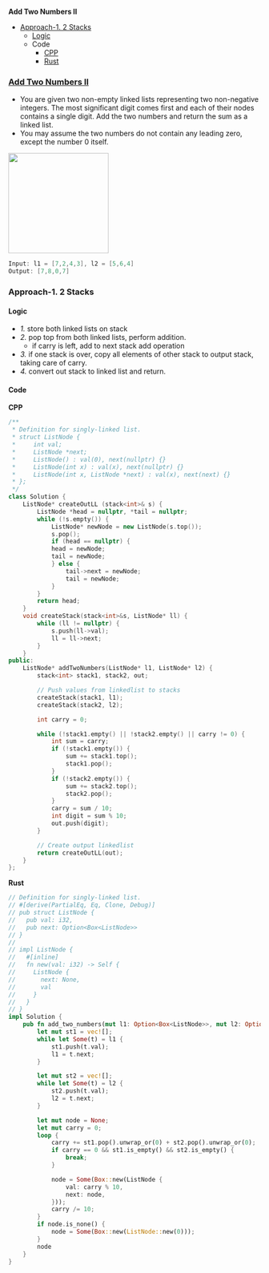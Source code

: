 **Add Two Numbers II**
- [Approach-1. 2 Stacks](#a1)
  - [Logic](#l)
  - Code
    - [CPP](#cpp)
    - [Rust](#rs)

### [Add Two Numbers II](https://leetcode.com/problems/add-two-numbers-ii/description/)
- You are given two non-empty linked lists representing two non-negative integers. The most significant digit comes first and each of their nodes contains a single digit. Add the two numbers and return the sum as a linked list.
- You may assume the two numbers do not contain any leading zero, except the number 0 itself.

<img src=https://assets.leetcode.com/uploads/2021/04/09/sumii-linked-list.jpg width=200 />

```c
Input: l1 = [7,2,4,3], l2 = [5,6,4]
Output: [7,8,0,7]
```

<a name=a1></a>
### Approach-1. 2 Stacks
#### Logic
- _1._ store both linked lists on stack
- _2._ pop top from both linked lists, perform addition.
  - if carry is left, add to next stack add operation
- _3._ if one stack is over, copy all elements of other stack to output stack, taking care of carry.
- _4._ convert out stack to linked list and return.
#### Code
<a name=cpp></a>
**CPP**
```cpp
/**
 * Definition for singly-linked list.
 * struct ListNode {
 *     int val;
 *     ListNode *next;
 *     ListNode() : val(0), next(nullptr) {}
 *     ListNode(int x) : val(x), next(nullptr) {}
 *     ListNode(int x, ListNode *next) : val(x), next(next) {}
 * };
 */
class Solution {
    ListNode* createOutLL (stack<int>& s) {
        ListNode *head = nullptr, *tail = nullptr;
        while (!s.empty()) {
            ListNode* newNode = new ListNode(s.top());
            s.pop();
            if (head == nullptr) {
            head = newNode;
            tail = newNode;
            } else {
                tail->next = newNode;
                tail = newNode;
            }
        }
        return head;
    }
    void createStack(stack<int>&s, ListNode* ll) {
        while (ll != nullptr) {
            s.push(ll->val);
            ll = ll->next;
        }
    }
public:
    ListNode* addTwoNumbers(ListNode* l1, ListNode* l2) {
        stack<int> stack1, stack2, out;

        // Push values from linkedlist to stacks
        createStack(stack1, l1);
        createStack(stack2, l2);

        int carry = 0;

        while (!stack1.empty() || !stack2.empty() || carry != 0) {
            int sum = carry;
            if (!stack1.empty()) {
                sum += stack1.top();
                stack1.pop();
            }
            if (!stack2.empty()) {
                sum += stack2.top();
                stack2.pop();
            }
            carry = sum / 10;
            int digit = sum % 10;
            out.push(digit);
        }

        // Create output linkedlist
        return createOutLL(out);
    }
};
```

<a name=rs></a>
**Rust**
```rs
// Definition for singly-linked list.
// #[derive(PartialEq, Eq, Clone, Debug)]
// pub struct ListNode {
//   pub val: i32,
//   pub next: Option<Box<ListNode>>
// }
// 
// impl ListNode {
//   #[inline]
//   fn new(val: i32) -> Self {
//     ListNode {
//       next: None,
//       val
//     }
//   }
// }
impl Solution {
    pub fn add_two_numbers(mut l1: Option<Box<ListNode>>, mut l2: Option<Box<ListNode>>) -> Option<Box<ListNode>> {
        let mut st1 = vec![];
        while let Some(t) = l1 {
            st1.push(t.val);
            l1 = t.next;
        }

        let mut st2 = vec![];
        while let Some(t) = l2 {
            st2.push(t.val);
            l2 = t.next;
        }

        let mut node = None;
        let mut carry = 0;
        loop {
            carry += st1.pop().unwrap_or(0) + st2.pop().unwrap_or(0);
            if carry == 0 && st1.is_empty() && st2.is_empty() {
                break;
            }

            node = Some(Box::new(ListNode {
                val: carry % 10,
                next: node,
            }));
            carry /= 10;
        }
        if node.is_none() {
            node = Some(Box::new(ListNode::new(0)));
        }
        node
    }
}
```
